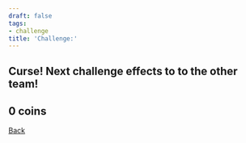 ```yaml
---
draft: false
tags:
- challenge
title: 'Challenge:'
---
```

## Curse! Next challenge effects to to the other team!
## 0 coins
[Back](/jetlag) 

